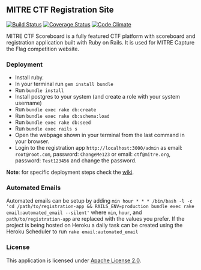 MITRE CTF Registration Site
---------------------------

[![Build Status](https://travis-ci.org/mitre-cyber-academy/registration-app.svg?branch=master)](https://travis-ci.org/mitre-cyber-academy/registration-app)
[![Coverage Status](https://coveralls.io/repos/github/mitre-cyber-academy/registration-app/badge.svg?branch=master)](https://coveralls.io/github/mitre-cyber-academy/registration-app?branch=master)
[![Code Climate](https://codeclimate.com/github/mitre-cyber-academy/registration-app/badges/gpa.svg)](https://codeclimate.com/github/mitre-cyber-academy/registration-app)

MITRE CTF Scoreboard is a fully featured CTF platform with scoreboard and registration application built with Ruby on Rails. It is used for MITRE Capture the Flag competition website.

### Deployment ###

+ Install ruby.
+ In your terminal run `gem install bundle`
+ Run `bundle install`
+ Install postgres to your system (and create a role with your system username)
+ Run `bundle exec rake db:create`
+ Run `bundle exec rake db:schema:load`
+ Run `bundle exec rake db:seed`
+ Run `bundle exec rails s`
+ Open the webpage shown in your terminal from the last command in your browser.
+ Login to the registration app `http://localhost:3000/admin` as email: `root@root.com`, password: `ChangeMe123` or email: `ctf@mitre.org`, password: `Test123456` and change the password.

**Note**: for specific deployment steps check the [wiki](https://github.com/mitre-cyber-academy/registration-app/wiki/Installation).

### Automated Emails ###

Automated emails can be setup by adding
`min hour * * * /bin/bash -l -c 'cd /path/to/registration-app && RAILS_ENV=production bundle exec rake email:automated_email --silent'`
where `min`, `hour`, and `path/to/registration-app` are replaced with the values you prefer. 
If the project is being hosted on Heroku a daily task can be created using the Heroku Scheduler to run `rake email:automated_email`

### License ###

This application is licensed under [Apache License 2.0](LICENSE).
